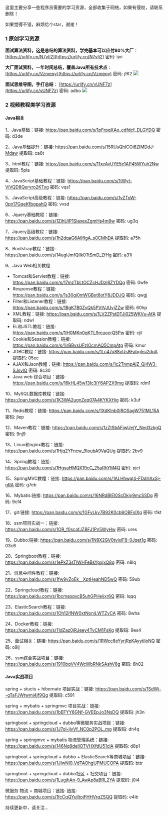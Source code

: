 这里主要分享一些程序员需要的学习资源，全部收集于网络，如果有侵权，请联系删除！

如果觉得不错，麻烦给个star，谢谢！

### 1 原创学习资源

**面试算法资料，这是总结的算法资料，学完基本可以应付80%大厂**：[https://urlify.cn/N7vIj2](https://urlify.cn/N7vIj2) 密码: ijoi

**大厂面试资料，一年时间总结，覆盖Java所有技术点**：[https://urlify.cn/Vzmeqy](https://urlify.cn/Vzmeqy) 密码: j9t2
![](http://image.ouyangsihai.cn/Fk7V8OloqksgU-W79Z5oWfpoePCg)

**面试思维导图，手打总结**： [https://urlify.cn/vUNF7z](https://urlify.cn/vUNF7z) 密码: adbo
![](http://image.ouyangsihai.cn/Fobbvea9OuZh_BPmgtIyQtviVPW0)


### 2 视频教程类学习资源

#### Java相关

1、Java基础：链接: https://pan.baidu.com/s/1pFrpqXAo_cdfdcf_DLGYDQ  密码: d3de

2、Java基础提升：链接: https://pan.baidu.com/s/15RUsQhICOi8ZIMDdJ-Mdaw 提取码: ca6t 

3、html教程：链接: https://pan.baidu.com/s/11xeAvUYE5e1AP45WYuh2Nw 提取码: 5pla 

4、JavaScript基础教程：链接: https://pan.baidu.com/s/1tWyt-ViVQD8Qervro2KTxg  密码: vqs1

5、JavaScript高级教程：链接: https://pan.baidu.com/s/1vZToW-0pn17GqeKfbgpahQ  密码: vvsd

6、Jquery基础教程：链接: https://pan.baidu.com/s/1ZihUIP1SIaxexZgmHs4m9w  密码: ug3q

7、Jquery高级教程：链接: https://pan.baidu.com/s/1h2dqaG6AllfIgA_s0CMhDA 提取码: a75h 

8、Bootstrap教程：链接: https://pan.baidu.com/s/14uglJmfQllk0TtSmD_ZfHg  密码: a31i

9、Java Web相关教程
- Tomcat和Servlet教程：链接: https://pan.baidu.com/s/17mzTbLtOCZcHJDzj8ZYDQg  密码: 0wfe
- Response教程：链接: https://pan.baidu.com/s/1s30gi0mWGBxt6otY8JDDJQ  密码: qwgj
- Filter和Listener教程：链接: https://pan.baidu.com/s/1BgK7B0ZvQk5PVtVJUvjZZw  密码: 60hp
- XML教程：链接: https://pan.baidu.com/s/1LV2ZPstDTJi025WKVu-AfA 提取码: ndwl 
- EL和JSTL教程：链接: https://pan.baidu.com/s/1lH0MKn0qKTL9rcuocrQ5Pw  密码: cjil
- Cookie和Session教程：链接: https://pan.baidu.com/s/1irBBvsUFzlOcmAQ5CmpAtg  密码: kmur
- JDBC教程：链接: https://pan.baidu.com/s/1Lc47o88vUs8Fabg5si2dpA 提取码: 05ec 
- AJAX和Json教程：链接: https://pan.baidu.com/s/1c2TnmpAjZ_Qj4W3-SJsvIQ  密码: 8c30
- Java web 综合项目：链接: https://pan.baidu.com/s/16kHL45w13Ic3iY6APZX9mg 提取码: rdm1 

10、MySQL数据库教程：链接: https://pan.baidu.com/s/1K3WA2ugnZeq07A4KYKXHig  密码: k3uf

11、Redis教程：链接: https://pan.baidu.com/s/1XdKInb0jROSagW751ML15A  密码: jlep

12、Maven教程：链接: https://pan.baidu.com/s/1zZtSbAFiwUejY_Ned3zkgQ  密码: 9nj9

13、Linux和nginx教程：链接: https://pan.baidu.com/s/1Hjq2YFncw_9IoubA9VaQUg 提取码: 2bv9 

14、Spring教程：链接: https://pan.baidu.com/s/1HgyaHMQX19cC_25aRhYM4Q  密码: pjct

15、SpringMVC教程：链接: https://pan.baidu.com/s/1ALHhwgl4-FDdrIAxSj-gRA  密码: g7eb

16、Mybatis:链接: https://pan.baidu.com/s/16NRdBIEl0ScDkiy9mcSSDg  密码: 9cf4

17、git:链接: https://pan.baidu.com/s/1GFvLkv7B92K0cb6OBFslXg  密码: t1kt

18、ssm项目实战一：链接: https://pan.baidu.com/s/1OR_f0scafJZBFJ1Pn5WyHw  密码: ures

19、Dubbo:链接: https://pan.baidu.com/s/1N9X2GV0tvixiF8-0Jqet1g  密码: 03c6

20、Springboot教程：链接: https://pan.baidu.com/s/1ePkZ3sTlWHFeBsYpxjxQ8g  密码: n8lq

21、消息中间件教程：链接: https://pan.baidu.com/s/1fw9vZoEk__XptHeahND5wQ  密码: 59ub

22、Springcloud教程：链接: https://pan.baidu.com/s/1bcmspqvcB5uhGPHeijxr6Q  密码: lqqq

23、ElasticSearch教程：链接: https://pan.baidu.com/s/1Oh12ifNW0xtNoniLWTZvCA  密码: 8wha

24、Docker教程：链接: https://pan.baidu.com/s/11dZaz0jRJeey4TvCM1FsKg 提取码: 9es4 

25、面试相关：链接: https://pan.baidu.com/s/1RWcc8eYyrjRpKAyytiloNQ  密码: o9ij

26、ssm综合实战项目：链接: https://pan.baidu.com/s/1910bqVV4WcWbRNkSAshV8g  密码: 6h02

#### Java实战项目
spring + stucts + hibernate 项目实战：链接: https://pan.baidu.com/s/1SdWi--gTaFJWtwmj4jf9Qg 提取码: c591 

spring + mybatis + springmvc 项目实战：链接: https://pan.baidu.com/s/1bEFYY8GNf-GVEEpJo3NsDQ 提取码: jh3n 

springboot + springcloud + dubbo等微服务实战项目：链接: https://pan.baidu.com/s/1J7ol-jlvVf_NC0p2POL_mg 提取码: dn4q 

spring + springmvc + mybatis 物流管理系统：链接: https://pan.baidu.com/s/146Nq9deIlOTVHXfdU51clA 提取码: d8p1 

springboot + springcloud + dubbo + ElasticSearch等商城项目：链接: https://pan.baidu.com/s/1JIwNI0_VdTAOhgUPMUCOPA 提取码: bttr 

springboot + springcloud + dubbo社区 + 社交项目：链接: https://pan.baidu.com/s/1LugjhAn-9_AwAp8aBRL2YA 提取码: j0i4 

微服务 物流 + 商城项目：链接: 链接: https://pan.baidu.com/s/1fcCqQYulltoiFHHVrqZSQQ 提取码: e4ib 

持续更新中，请关注...